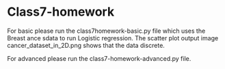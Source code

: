 # Class7-homework
For basic please run the class7homework-basic.py file which uses the Breast ance sdata to run Logistic regression. The scatter plot output image cancer_dataset_in_2D.png shows that the data discrete.

For advanced please run the class7-homework-advanced.py file.
